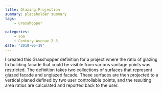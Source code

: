 ```yaml
---
title: Glazing Projection
summary: placeholder summary
tags:
    - Grasshopper

categories:
    - som
    - Century Avenue 2-3
date: "2010-05-19"
---
```


I created this Grasshopper definition for a project where the ratio of glazing to building facade that could be visible from various vantage points was restricted. The definition takes two collections of surfaces that represent glazed facade and unglazed facade. These surfaces are then projected to a vertical planed defined by two user controllable points, and the resulting area ratios are calculated and reported back to the user.
